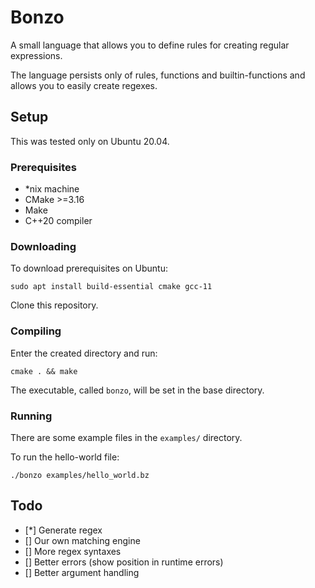 # Bonzo
A small language that allows you to define rules for creating regular expressions.

The language persists only of rules, functions and builtin-functions and allows you
to easily create regexes.

## Setup
This was tested only on Ubuntu 20.04.

### Prerequisites
* *nix machine
* CMake >=3.16
* Make
* C++20 compiler

### Downloading
To download prerequisites on Ubuntu:
```
sudo apt install build-essential cmake gcc-11
```

Clone this repository.

### Compiling

Enter the created directory and run:
```
cmake . && make
```

The executable, called `bonzo`, will be set in the base directory.

### Running
There are some example files in the `examples/` directory.

To run the hello-world file:
```
./bonzo examples/hello_world.bz
```

## Todo
* [*] Generate regex
* [] Our own matching engine
* [] More regex syntaxes
* [] Better errors (show position in runtime errors)
* [] Better argument handling
